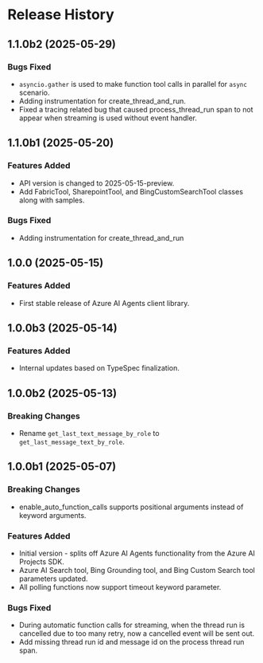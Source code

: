

# Release History

## 1.1.0b2 (2025-05-29)

### Bugs Fixed

- `asyncio.gather` is used to make function tool calls in parallel for `async` scenario.
- Adding instrumentation for create_thread_and_run.
- Fixed a tracing related bug that caused process_thread_run span to not appear when streaming is used without event handler.

## 1.1.0b1 (2025-05-20)

### Features Added

- API version is changed to 2025-05-15-preview.
- Add FabricTool, SharepointTool, and BingCustomSearchTool classes along with samples.

### Bugs Fixed

- Adding instrumentation for create_thread_and_run

## 1.0.0 (2025-05-15)

### Features Added

- First stable release of Azure AI Agents client library.

## 1.0.0b3 (2025-05-14)

### Features Added

- Internal updates based on TypeSpec finalization.

## 1.0.0b2 (2025-05-13)

### Breaking Changes

- Rename `get_last_text_message_by_role` to `get_last_message_text_by_role`.

## 1.0.0b1 (2025-05-07)

### Breaking Changes

- enable_auto_function_calls supports positional arguments instead of keyword arguments.
  
### Features Added

- Initial version - splits off Azure AI Agents functionality from the Azure AI Projects SDK.
- Azure AI Search tool, Bing Grounding tool, and Bing Custom Search tool parameters updated.
- All polling functions now support timeout keyword parameter.

### Bugs Fixed

- During automatic function calls for streaming, when the thread run is cancelled due to too many retry, now a cancelled event will be sent out.
- Add missing thread run id and message id on the process thread run span.
